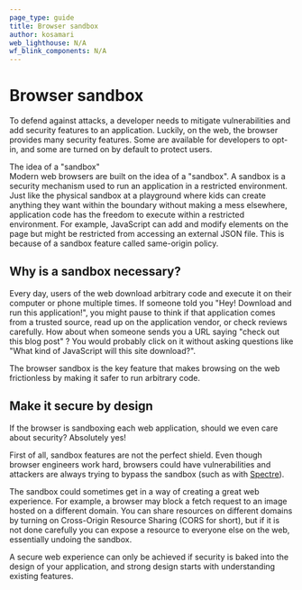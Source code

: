 ```yaml
---
page_type: guide
title: Browser sandbox
author: kosamari
web_lighthouse: N/A
wf_blink_components: N/A
---
```


# Browser sandbox

To defend against attacks, a developer needs to mitigate vulnerabilities and add
security features to an application. Luckily, on the web, the browser provides
many security features. Some are available for developers to opt-in, and some
are turned on by default to protect users. 

The idea of a "sandbox"  
Modern web browsers are built on the idea of a "sandbox". A sandbox is a
security mechanism used to run an application in a restricted environment. Just
like the physical sandbox at a playground where kids can create anything they
want within the boundary without making a mess elsewhere, application code has
the freedom to execute within a restricted environment. For example, JavaScript
can add and modify elements on the page but might be restricted from accessing
an external JSON file. This is because of a sandbox feature called same-origin
policy. 

## Why is a sandbox necessary?

Every day, users of the web download arbitrary code and execute it on their
computer or phone multiple times. If someone told you "Hey! Download and run
this application!", you might pause to think if that application comes from a
trusted source, read up on the application vendor, or check reviews carefully.
How about when someone sends you a URL saying "check out this blog post" ? You
would probably click on it without asking questions like "What kind of
JavaScript will this site download?".

The browser sandbox is the key feature that makes browsing on the web
frictionless by making it safer to run arbitrary code. 

## Make it secure by design

If the browser is sandboxing each web application, should we even care about
security? Absolutely yes!

First of all, sandbox features are not the perfect shield. Even though browser
engineers work hard, browsers could have vulnerabilities and attackers are
always trying to bypass the sandbox (such as with
[Spectre](https://developers.google.com/web/updates/2018/02/meltdown-spectre)).

The sandbox could sometimes get in a way of creating a great web experience. For
example, a browser may block a fetch request to an image hosted on a different
domain. You can share resources on different domains by turning on Cross-Origin
Resource Sharing (CORS for short), but if it is not done carefully you can
expose a resource to everyone else on the web, essentially undoing the
sandbox.

A secure web experience can only be achieved if security is baked into the
design of your application, and strong design starts with understanding existing
features. 